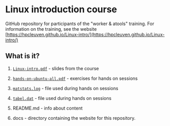# Linux introduction course 

GitHub repository for participants of the "worker & atools" training. For information on the training, see the website [https://hpcleuven.github.io/Linux-intro/](https://hpcleuven.github.io/Linux-intro/)

## What is it?

1. [`Linux-intro.pdf`](Linux-intro.pdf) - slides from the course

1. [`hands-on-ubuntu-all.pdf`](hands-on-ubuntu-all.pdf) - exercises for hands on sessions

1. [`matstats.log`](matstats.log) - file used during hands on sessions

1. [`tabel.dat`](tabel.dat) - file used during hands on sessions

1. README.md - info about content

1. docs - directory containing the website for this repository.

